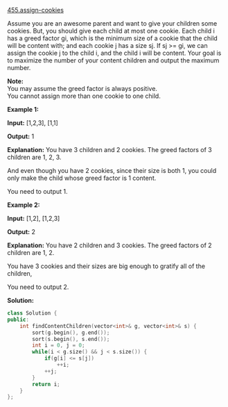 [455.assign-cookies](https://leetcode.com/problems/assign-cookies/)  

Assume you are an awesome parent and want to give your children some cookies. But, you should give each child at most one cookie. Each child i has a greed factor gi, which is the minimum size of a cookie that the child will be content with; and each cookie j has a size sj. If sj >= gi, we can assign the cookie j to the child i, and the child i will be content. Your goal is to maximize the number of your content children and output the maximum number.

**Note:**  
You may assume the greed factor is always positive.  
You cannot assign more than one cookie to one child.

**Example 1:**  

  
**Input:** \[1,2,3\], \[1,1\]
  

  
**Output:** 1
  

  
**Explanation:** You have 3 children and 2 cookies. The greed factors of 3 children are 1, 2, 3. 
  
And even though you have 2 cookies, since their size is both 1, you could only make the child whose greed factor is 1 content.
  
You need to output 1.
  

**Example 2:**  

  
**Input:** \[1,2\], \[1,2,3\]
  

  
**Output:** 2
  

  
**Explanation:** You have 2 children and 3 cookies. The greed factors of 2 children are 1, 2. 
  
You have 3 cookies and their sizes are big enough to gratify all of the children, 
  
You need to output 2.  



**Solution:**  

```cpp
class Solution {
public:
    int findContentChildren(vector<int>& g, vector<int>& s) {
        sort(g.begin(), g.end());
        sort(s.begin(), s.end());
        int i = 0, j = 0;
        while(i < g.size() && j < s.size()) {
            if(g[i] <= s[j])
                ++i;
            ++j;
        }
        return i;
    }
};
```
      